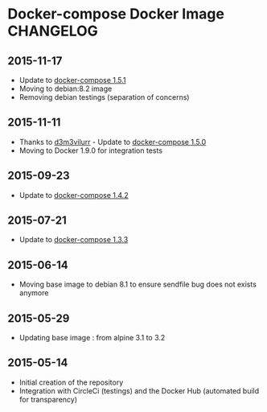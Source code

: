 # Docker-compose Docker Image CHANGELOG

## 2015-11-17
* Update to [docker-compose 1.5.1](https://github.com/docker/compose/releases/tag/1.5.1)
* Moving to debian:8.2 image
* Removing debian testings (separation of concerns)

## 2015-11-11
* Thanks to [d3m3vilurr](https://github.com/dduportal-dockerfiles/docker-compose/pull/21) - Update to [docker-compose 1.5.0](https://github.com/docker/compose/releases/tag/1.5.0)
* Moving to Docker 1.9.0 for integration tests

## 2015-09-23
* Update to [docker-compose 1.4.2](https://github.com/docker/compose/releases/tag/1.4.2)

## 2015-07-21
* Update to [docker-compose 1.3.3](https://github.com/docker/compose/releases/tag/1.3.3)

## 2015-06-14
* Moving base image to debian 8.1 to ensure sendfile bug does not exists anymore

## 2015-05-29
* Updating base image : from alpine 3.1 to 3.2

## 2015-05-14
* Initial creation of the repository
* Integration with CircleCi (testings) and the Docker Hub (automated build for transparency)
